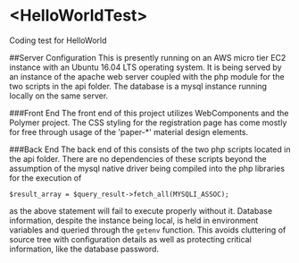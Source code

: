 # \<HelloWorldTest\>

Coding test for HelloWorld

##Server Configuration
This is presently running on an AWS micro tier EC2 instance with an Ubuntu 16.04 LTS operating system. It is being served by an instance of the apache web server coupled with the php module for the two scripts in the api folder. The database is a mysql instance running locally on the same server.

###Front End
The front end of this project utilizes WebComponents and the Polymer project. The CSS styling for the registration page has come mostly for free through usage of the 'paper-*' material design elements.

###Back End
The back end of this consists of the two php scripts located in the api folder. There are no dependencies of these scripts beyond the assumption of the mysql native driver being compiled into the php libraries for the execution of 

`$result_array = $query_result->fetch_all(MYSQLI_ASSOC);`

as the above statement will fail to execute properly without it. Database information, despite the instance being local, is held in environment variables and queried through the `getenv` function. This avoids cluttering of source tree with configuration details as well as protecting critical information, like the database password.